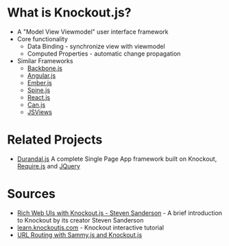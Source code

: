 # What is Knockout.js?

 * A "Model View Viewmodel" user interface framework
 * Core functionality
   * Data Binding - synchronize view with viewmodel
   * Computed Properties - automatic change propagation
 * Similar Frameworks
   * [Backbone.js](http://backbonejs.org/)
   * [Angular.js](https://angularjs.org/)
   * [Ember.js](http://emberjs.com/)
   * [Spine.js](http://spinejs.com/)
   * [React.js](https://github.com/facebook/react)
   * [Can.js](http://canjs.com/) 
   * [JSViews](http://www.jsviews.com/)


# Related Projects

 * [Durandal.js](http://durandaljs.com/) A complete Single Page App framework built on Knockout, [Require.js](http://requirejs.org/) and [JQuery](http://jquery.com/)

# Sources

 * [Rich Web UIs with Knockout.js - Steven Sanderson](https://www.youtube.com/watch?v=MNiUcuo3Wio) - A brief introduction to Knockout by its creator Steven Sanderson
 * [learn.knockoutjs.com](http://learn.knockoutjs.com/) - Knockout interactive tutorial
 * [URL Routing with Sammy.js and Knockout.js](http://www.softfinity.com/blog/an-simple-introduction-to-url-routing/)
